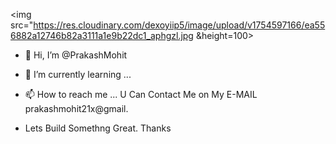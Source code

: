 <img src="https://res.cloudinary.com/dexoyiip5/image/upload/v1754597166/ea556882a12746b82a3111a1e9b22dc1_aphgzl.jpg &height=100>



- 👋 Hi, I’m @PrakashMohit

- 🌱 I’m currently learning ...
- 📫 How to reach me ...   U Can Contact Me on My E-MAIL prakashmohit21x@gmail.
- Lets Build Somethng Great.
Thanks
